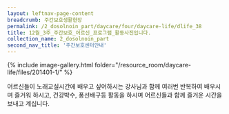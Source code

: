 ```yaml
--- 
layout: leftnav-page-content 
breadcrumb: 주간보호생활현장 
permalink: /2_dosolnoin_part/daycare/four/daycare-life/dlife_38
title: 12월_3주_주간보호_어르신_프로그램_활동사진입니다.
collection_name: 2_dosolnoin_part
second_nav_title: '주간보호센터안내' 
---
```

{% include image-gallery.html folder="/resource_room/daycare-life/files/201401-1/" %}






어르신들이 노래교실시간에 배우고 싶어하시는 강사님과 함께 여러번 반복하여
배우시며 즐거워 하시고, 건강박수, 풍선배구등 활동을 하시며 어르신들과
함께 즐거운 시간을 보내고 계십니다.